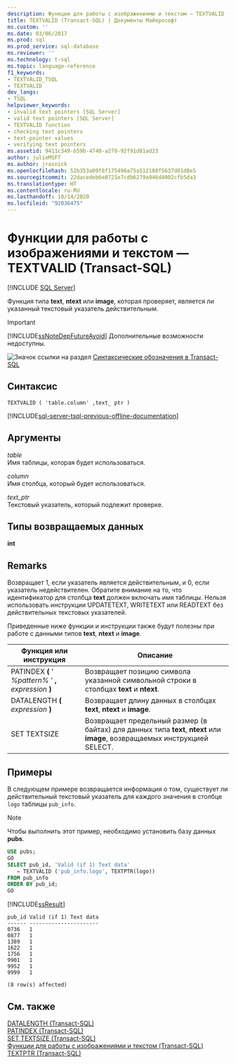 ```yaml
---
description: Функции для работы с изображениями и текстом — TEXTVALID (Transact-SQL)
title: TEXTVALID (Transact-SQL) | Документы Майкрософт
ms.custom: ''
ms.date: 03/06/2017
ms.prod: sql
ms.prod_service: sql-database
ms.reviewer: ''
ms.technology: t-sql
ms.topic: language-reference
f1_keywords:
- TEXTVALID_TSQL
- TEXTVALID
dev_langs:
- TSQL
helpviewer_keywords:
- invalid text pointers [SQL Server]
- valid text pointers [SQL Server]
- TEXTVALID function
- checking text pointers
- text-pointer values
- verifying text pointers
ms.assetid: 9411c349-b59b-4740-a270-92f91d81ad23
author: julieMSFT
ms.author: jrasnick
ms.openlocfilehash: 52b353a09f8f175496a75a512188f5637d01d8e5
ms.sourcegitcommit: 22dacedeb6e8721e7cdb6279a946d4002cfb5da3
ms.translationtype: HT
ms.contentlocale: ru-RU
ms.lasthandoff: 10/14/2020
ms.locfileid: "92036475"
---
```

# <a name="text-and-image-functions---textvalid-transact-sql"></a>Функции для работы с изображениями и текстом — TEXTVALID (Transact-SQL)
[!INCLUDE [SQL Server](../../includes/applies-to-version/sqlserver.md)]

  Функция типа **text**, **ntext** или **image**, которая проверяет, является ли указанный текстовый указатель действительным.  
  
> [!IMPORTANT]  
>  [!INCLUDE[ssNoteDepFutureAvoid](../../includes/ssnotedepfutureavoid-md.md)] Дополнительные возможности недоступны.  
  
 ![Значок ссылки на раздел](../../database-engine/configure-windows/media/topic-link.gif "Значок ссылки на раздел") [Синтаксические обозначения в Transact-SQL](../../t-sql/language-elements/transact-sql-syntax-conventions-transact-sql.md)  
  
## <a name="syntax"></a>Синтаксис  
  
```syntaxsql
TEXTVALID ( 'table.column' ,text_ ptr )  
```  
  
[!INCLUDE[sql-server-tsql-previous-offline-documentation](../../includes/sql-server-tsql-previous-offline-documentation.md)]

## <a name="arguments"></a>Аргументы
 *table*  
 Имя таблицы, которая будет использоваться.  
  
 *column*  
 Имя столбца, который будет использоваться.  
  
 *text_ptr*  
 Текстовый указатель, который подлежит проверке.  
  
## <a name="return-types"></a>Типы возвращаемых данных  
 **int**  
  
## <a name="remarks"></a>Remarks  
 Возвращает 1, если указатель является действительным, и 0, если указатель недействителен. Обратите внимание на то, что идентификатор для столбца **text** должен включать имя таблицы. Нельзя использовать инструкции UPDATETEXT, WRITETEXT или READTEXT без действительных текстовых указателей.  
  
 Приведенные ниже функции и инструкции также будут полезны при работе с данными типов **text**, **ntext** и **image**.  
  
|Функция или инструкция|Описание|  
|---------------------------|-----------------|  
|PATINDEX **(** ' _%pattern%_ ' **,** _expression_ **)**|Возвращает позицию символа указанной символьной строки в столбцах **text** и **ntext**.|  
|DATALENGTH **(** _expression_ **)**|Возвращает длину данных в столбцах **text**, **ntext** и **image**.|  
|SET TEXTSIZE|Возвращает предельный размер (в байтах) для данных типа **text**, **ntext** или **image**, возвращаемых инструкцией SELECT.|  
  
## <a name="examples"></a>Примеры  
 В следующем примере возвращается информация о том, существует ли действительный текстовый указатель для каждого значения в столбце `logo` таблицы `pub_info`.  
  
> [!NOTE]  
>  Чтобы выполнить этот пример, необходимо установить базу данных **pubs**.  
  
```sql
USE pubs;  
GO  
SELECT pub_id, 'Valid (if 1) Text data'   
   = TEXTVALID ('pub_info.logo', TEXTPTR(logo))   
FROM pub_info  
ORDER BY pub_id;  
GO  
```  
  
 [!INCLUDE[ssResult](../../includes/ssresult-md.md)]  
  
```  
pub_id Valid (if 1) Text data   
------ ----------------------   
0736   1                        
0877   1                        
1389   1                        
1622   1                        
1756   1                        
9901   1                        
9952   1                        
9999   1                        
  
(8 row(s) affected)  
```  
  
## <a name="see-also"></a>См. также  
 [DATALENGTH (Transact-SQL)](../../t-sql/functions/datalength-transact-sql.md)   
 [PATINDEX (Transact-SQL)](../../t-sql/functions/patindex-transact-sql.md)   
 [SET TEXTSIZE (Transact-SQL)](../../t-sql/statements/set-textsize-transact-sql.md)   
 [Функции для работы с изображениями и текстом (Transact-SQL)](./text-and-image-functions-textptr-transact-sql.md)   
 [TEXTPTR (Transact-SQL)](../../t-sql/functions/text-and-image-functions-textptr-transact-sql.md)  
  
